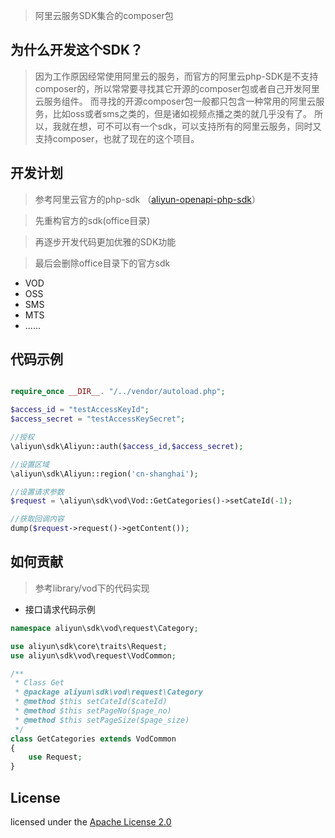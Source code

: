 
> 阿里云服务SDK集合的composer包

## 为什么开发这个SDK？
> 因为工作原因经常使用阿里云的服务，而官方的阿里云php-SDK是不支持composer的，所以常常要寻找其它开源的composer包或者自己开发阿里云服务组件。
> 而寻找的开源composer包一般都只包含一种常用的阿里云服务，比如oss或者sms之类的，但是诸如视频点播之类的就几乎没有了。
> 所以，我就在想，可不可以有一个sdk，可以支持所有的阿里云服务，同时又支持composer，也就了现在的这个项目。


## 开发计划
> 参考阿里云官方的php-sdk （[aliyun-openapi-php-sdk](https://github.com/aliyun/aliyun-openapi-php-sdk)）

> 先重构官方的sdk(office目录)

> 再逐步开发代码更加优雅的SDK功能

> 最后会删除office目录下的官方sdk


* VOD
* OSS
* SMS
* MTS
* ......

## 代码示例
```php

require_once __DIR__. "/../vendor/autoload.php";

$access_id = "testAccessKeyId";
$access_secret = "testAccessKeySecret";

//授权
\aliyun\sdk\Aliyun::auth($access_id,$access_secret);

//设置区域
\aliyun\sdk\Aliyun::region('cn-shanghai');

//设置请求参数
$request = \aliyun\sdk\vod\Vod::GetCategories()->setCateId(-1);

//获取回调内容
dump($request->request()->getContent());

```

## 如何贡献
> 参考library/vod下的代码实现

* 接口请求代码示例

```php
namespace aliyun\sdk\vod\request\Category;

use aliyun\sdk\core\traits\Request;
use aliyun\sdk\vod\request\VodCommon;

/**
 * Class Get
 * @package aliyun\sdk\vod\request\Category
 * @method $this setCateId($cateId)
 * @method $this setPageNo($page_no)
 * @method $this setPageSize($page_size)
 */
class GetCategories extends VodCommon
{
    use Request;
}
```

## License
licensed under the [Apache License 2.0](https://www.apache.org/licenses/LICENSE-2.0.html)
